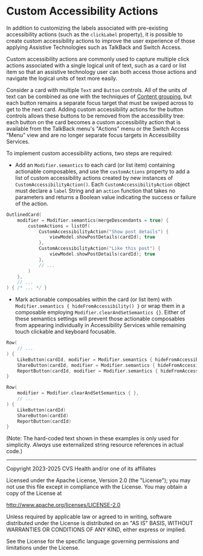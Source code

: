 # Custom Accessibility Actions
In addition to customizing the labels associated with pre-existing accessibility actions (such as the `clickLabel` property), it is possible to create custom accessibility actions to improve the user experience of those applying Assistive Technologies such as TalkBack and Switch Access.

Custom accessibility actions are commonly used to capture multiple click actions associated with a single logical unit of text, such as a card or list item so that an assistive technology user can both access those actions and navigate the logical units of text more easily.

Consider a card with multiple `Text` and `Button` controls. All of the units of text can be combined as one with the techniques of [Content grouping](../content/ContentGrouping.md), but each button remains a separate focus target that must be swiped across to get to the next card. Adding custom accessibility actions for the button controls allows these buttons to be removed from the accessibility tree: each button on the card becomes a custom accessibility action that is available from the TalkBack menu's "Actions" menu or the Switch Access "Menu" view and are no longer separate focus targets in Accessibility Services.

To implement custom accessibility actions, two steps are required:

* Add an `Modifier.semantics` to each card (or list item) containing actionable composables, and use the `customActions` property to add a list of custom accessibility actions created by new instances of `CustomAccessibilityAction()`. Each `CustomAccessibilityAction` object must declare a `label` String and an `action` function that takes no parameters and returns a Boolean value indicating the success or failure of the action.

```kotlin
OutlinedCard(
    modifier = Modifier.semantics(mergeDescendants = true) {
        customActions = listOf(
            CustomAccessibilityAction("Show post details") {
                viewModel.showPostDetails(cardId); true
            },
            CustomAccessibilityAction("Like this post") {
                viewModel.showPostDetails(cardId); true
            },
            // ...
        )
    },
    // ...
) { /* ... */ }
```

* Mark actionable composables within the card (or list item) with `Modifier.semantics { hideFromAccessibility() }` or wrap them in a composable employing `Modifier.clearAndSetSemantics {}`. Either of these semantics settings will prevent those actionable composables from appearing individually in Accessibility Services while remaining touch clickable and keyboard focusable.

```kotlin
Row(
    // ...
) {
    LikeButton(cardId, modifier = Modifier.semantics { hideFromAccessibility() })
    ShareButton(cardId, modifier = Modifier.semantics { hideFromAccessibility() })
    ReportButton(cardId, modifier = Modifier.semantics { hideFromAccessibility() }) 
}
```

```kotlin
Row(
    modifier = Modifier.clearAndSetSemantics { },
    // ...
) {
    LikeButton(cardId)
    ShareButton(cardId)
    ReportButton(cardId)
}
```

(Note: The hard-coded text shown in these examples is only used for simplicity. _Always_ use externalized string resource references in actual code.)

----

Copyright 2023-2025 CVS Health and/or one of its affiliates

Licensed under the Apache License, Version 2.0 (the "License");
you may not use this file except in compliance with the License.
You may obtain a copy of the License at

http://www.apache.org/licenses/LICENSE-2.0

Unless required by applicable law or agreed to in writing, software
distributed under the License is distributed on an "AS IS" BASIS,
WITHOUT WARRANTIES OR CONDITIONS OF ANY KIND, either express or implied.

See the License for the specific language governing permissions and
limitations under the License.